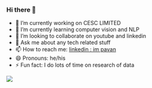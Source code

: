 ### Hi there 👋

- 🔭 I’m currently working on CESC LIMITED
- 🌱 I’m currently learning computer vision and NLP
- 👯 I’m looking to collaborate on youtube and linkedin
- 💬 Ask me about any tech related stuff
- 📫 How to reach me: [linkedin : im pavan](https://www.linkedin.com/in/pavan-kumar-a58988a9)
- 😄 Pronouns: he/his
- ⚡ Fun fact: I do lots of time on research of data
<img src="https://github-readme-stats.vercel.app/api?username=pbannuru&&show_icons=true&title_color=ffffff&icon_color=bb2acf&text_color=daf7dc&bg_color=151515">
